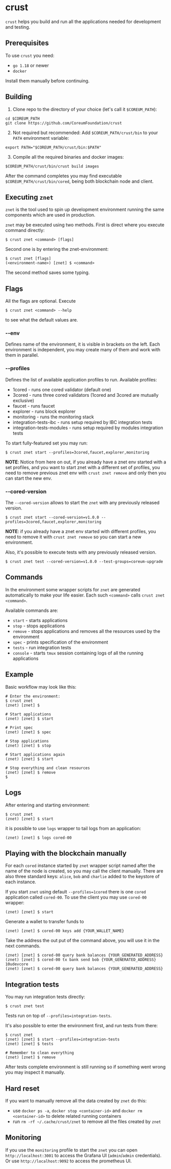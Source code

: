 # crust
`crust` helps you build and run all the applications needed for development and testing.

## Prerequisites
To use `crust` you need:
- `go 1.18` or newer
- `docker`

Install them manually before continuing.

## Building
1. Clone repo to the directory of your choice (let's call it `$COREUM_PATH`):
```
cd $COREUM_PATH
git clone https://github.com/CoreumFoundation/crust
```

2. Not required but recommended: Add `$COREUM_PATH/crust/bin` to your `PATH` environment variable:
```
export PATH="$COREUM_PATH/crust/bin:$PATH"
```

3. Compile all the required binaries and docker images:
```
$COREUM_PATH/crust/bin/crust build images
```

After the command completes you may find executable `$COREUM_PATH/crust/bin/cored`, being both blockchain node and client.


## Executing `znet`

`znet` is the tool used to spin up development environment running the same components which are used in production.

`znet` may be executed using two methods.
First is direct where you execute command directly:

```
$ crust znet <command> [flags]
```

Second one is by entering the znet-environment:

```
$ crust znet [flags]
(<environment-name>) [znet] $ <command> 
```

The second method saves some typing.

## Flags

All the flags are optional. Execute

```
$ crust znet <command> --help
```

to see what the default values are.

### --env

Defines name of the environment, it is visible in brackets on the left.
Each environment is independent, you may create many of them and work with them in parallel.

### --profiles

Defines the list of available application profiles to run. Available profiles:
- 1cored - runs one cored validator (default one)
- 3cored - runs three cored validators (1cored and 3cored are mutually exclusive)
- faucet - runs faucet
- explorer - runs block explorer
- monitoring - runs the monitoring stack
- integration-tests-ibc - runs setup required by IBC integration tests
- integration-tests-modules - runs setup required by modules integration tests

To start fully-featured set you may run:

```
$ crust znet start --profiles=3cored,faucet,explorer,monitoring
```
**NOTE**: Notice from here on out, if you already have a znet env started with a set profiles,
and you want to start znet with a different set of profiles, you need to remove previous znet env
with `crust znet remove` and only then you can start the new env. 

### --cored-version

The `--cored-version` allows to start the `znet` with any previously released version.

```
$ crust znet start --cored-version=v1.0.0 --profiles=3cored,faucet,explorer,monitoring
```
**NOTE**: if you already have a znet env started with different profiles, you need to remove it 
with `crust znet remove` so you can start a new environment.

Also, it's possible to execute tests with any previously released version.

```
$ crust znet test --cored-version=v1.0.0 --test-groups=coreum-upgrade
```

## Commands

In the environment some wrapper scripts for `znet` are generated automatically to make your life easier.
Each such `<command>` calls `crust znet <command>`.

Available commands are:
- `start` - starts applications
- `stop` - stops applications
- `remove` - stops applications and removes all the resources used by the environment
- `spec` - prints specification of the environment
- `tests` - run integration tests
- `console` - starts `tmux` session containing logs of all the running applications

## Example

Basic workflow may look like this:

```
# Enter the environment:
$ crust znet
(znet) [znet] $

# Start applications
(znet) [znet] $ start

# Print spec
(znet) [znet] $ spec

# Stop applications
(znet) [znet] $ stop

# Start applications again
(znet) [znet] $ start

# Stop everything and clean resources
(znet) [znet] $ remove
$
```

## Logs

After entering and starting environment:

```
$ crust znet
(znet) [znet] $ start
```

it is possible to use `logs` wrapper to tail logs from an application:

```
(znet) [znet] $ logs cored-00
```

## Playing with the blockchain manually

For each `cored` instance started by `znet` wrapper script named after the name of the node is created, so you may call the client manually.
There are also three standard keys: `alice`, `bob` and `charlie` added to the keystore of each instance.

If you start `znet` using default `--profiles=1cored` there is one `cored` application called `cored-00`.
To use the client you may use `cored-00` wrapper:

```
(znet) [znet] $ start 
```

Generate a wallet to transfer funds to
```
(znet) [znet] $ cored-00 keys add {YOUR_WALLET_NAME}
```
Take the address the out put of the command above, you will use it in the next commands.

```
(znet) [znet] $ cored-00 query bank balances {YOUR_GENERATED_ADDRESS}
(znet) [znet] $ cored-00 tx bank send bob {YOUR_GENERATED_ADDRESS} 10udevcore
(znet) [znet] $ cored-00 query bank balances {YOUR_GENERATED_ADDRESS}
```

## Integration tests

You may run integration tests directly:

```
$ crust znet test
```

Tests run on top of `--profiles=integration-tests`.

It's also possible to enter the environment first, and run tests from there:

```
$ crust znet 
(znet) [znet] $ start --profiles=integration-tests
(znet) [znet] $ tests

# Remember to clean everything
(znet) [znet] $ remove
```

After tests complete environment is still running so if something went wrong you may inspect it manually.


## Hard reset

If you want to manually remove all the data created by `znet` do this:
- use `docker ps -a`, `docker stop <container-id>` and `docker rm <container-id>` to delete related running containers
- run `rm -rf ~/.cache/crust/znet` to remove all the files created by `znet`

## Monitoring

If you use the `monitoring` profile to start the `znet` you can open `http://localhost:3001` to access the Grafana UI (`admin`/`admin` credentials). 
Or use `http://localhost:9092` to access the prometheus UI.

